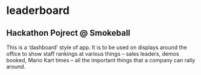 # leaderboard
## Hackathon Pojrect @ Smokeball

This is a ‘dashboard’ style of app. It is to be used on displays around the office to show staff rankings at various things – sales leaders, demos booked, Mario Kart times – all the important things that a company can rally around.

